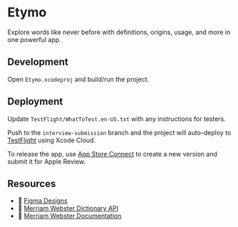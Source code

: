 # Etymo

Explore words like never before with definitions, origins, usage, and more in one powerful app.

## Development

Open `Etymo.xcodeproj` and build/run the project.

## Deployment

Update `TestFlight/WhatToTest.en-US.txt` with any instructions for testers.

Push to the `interview-submission` branch and the project will auto-deploy to [TestFlight](https://testflight.apple.com/join/9t9cTXZ2) using Xcode Cloud.

To release the app, use [App Store Connect](https://appstoreconnect.apple.com) to create a new version and submit it for Apple Review.

## Resources

- 🎨 [Figma Designs](https://www.figma.com/design/Edqid3ps1vdztSLTrzo5Fq/Etymo?node-id=0-1&t=Vs8GlF9mtC4CZoUX-1)
- 📖 [Merriam Webster Dictionary API](https://dictionaryapi.com/products/api-collegiate-dictionary)
- 📖 [Merriam Webster Documentation](https://dictionaryapi.com/products/json)
